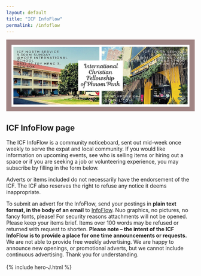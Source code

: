 ```yaml
---
layout: default
title: "ICF InfoFlow"
permalink: /infoflow
---
```

![ICF group photo](assets/images/icf-banner.jpg)
## ICF InfoFlow page

The ICF InfoFlow is a community noticeboard, sent out mid-week once weekly to
serve the expat and local community. If you would like information on upcoming
events, see who is selling items or hiring out a space or if you are seeking a
job or volunteering experience, you may subscribe by filling in the form below.

Adverts or items included do not necessarily have the endorsement of the ICF.
The ICF also reserves the right to refuse any notice it deems inappropriate.

To submit an advert for the InfoFlow, send your postings in **plain text format,
in the body of an email** to [InfoFlow](mailto:infoflow@icfpp.org). Nuo graphics, no pictures, no
fancy fonts, please! For security reasons attachments will not be opened. Please
keep your items brief. Items over 100 words may be refused or returned with
request to shorten. **Please note – the intent of the ICF InfoFlow is to provide a
place for one time announcements or requests.** We are not able to provide free
weekly advertising. We are happy to announce new openings, or promotional adverts,
but we cannot include continuous advertising. Thank you for understanding.
<br> <br>
{% include hero-J.html %}
